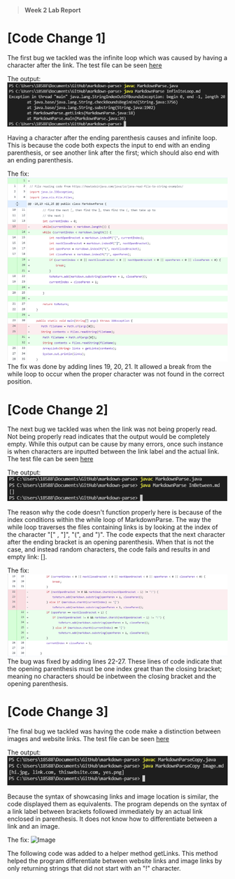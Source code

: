 > **Week 2 Lab Report**

# [Code Change 1]

The first bug we tackled was the infinite loop which was caused by having a character after the link. The test file can be seen [here](https://github.com/abdulRibrahim/markdown-parse/commit/dbdcba3b0bf69268c7461f5eac8221788b0c18a3)

The output:
![Image](codesymptom1.png)

Having a character after the ending parenthesis causes and infinite loop. This is because the code both expects the input to end with an ending parenthesis, or see another link after the first; which should also end with an ending parenthesis.

The fix:
![Image](bugfix1.png)
The fix was done by adding lines 19, 20, 21. It allowed a break from the while loop to occur when the proper character was not found in the correct position.


# [Code Change 2]

The next bug we tackled was when the link was not being properly read. Not being properly read indicates that the output would be completely empty. While this output can be cause by many errors, once such instance is when characters are inputted between the link label and the actual link. The test file can be seen [here](https://github.com/abdulRibrahim/markdown-parse/blob/b22e786952857356e9b21862d13d1df5c531198b/InBetween.md)

The output:
![Image](code2symptom2.png)

The reason why the code doesn't function properly here is because of the index conditions within the while loop of MarkdownParse. The way the while loop traverses the files containing links is by looking at the index of the character "[" , "]", "(", and ")". The code expects that the next character after the ending bracket is an opening parenthesis. When that is not the case, and instead random characters, the code fails and results in and empty link: [].

The fix:
![Image](bugfix2.png)
The bug was fixed by adding lines 22-27. These lines of code indicate that the opening parenthesis must be one index great than the closing bracket; meaning no characters should be inbetween the closing bracket and the opening parenthesis.


# [Code Change 3]

The final bug we tackled was having the code make a distinction between images and website links. The test file can be seen [here](https://github.com/abdulRibrahim/markdown-parse/blob/main/Image.md) 

The output:
![Image](codesymptom3.png)

 Because the syntax of showcasing links and image location is similar, the code displayed them as equivalents. The program depends on the syntax of a link label between brackets followed immediately by an actual link enclosed in parenthesis. It does not know how to differentiate between a link and an image.

 The fix:
 ![Image](bugfix3)

 The following code was added to a helper method getLinks. This method helped the program differentiate between website links and image links by only returning strings that did not start with an "!" character.










